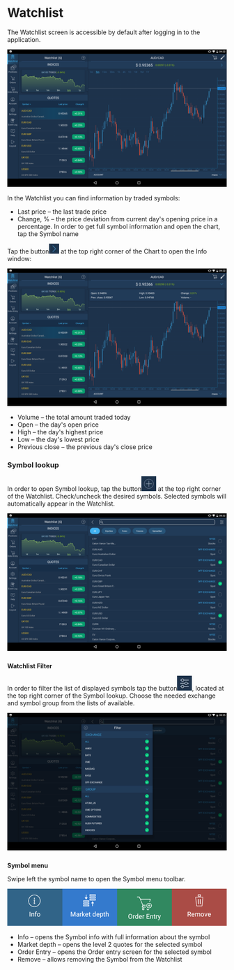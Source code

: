 # Watchlist


The Watchlist screen is accessible by default after logging in to the application.

![](../../../.gitbook/assets/first.png)


In the Watchlist you can find information by traded symbols:

* Last price – the last trade price
* Change, % – the price deviation from current day's opening price in a percentage. In order to get full symbol information and open the chart, tap the Symbol name

Tap the button![](../../../.gitbook/assets/arrow-right%20%281%29.jpg)
at the top right corner of the Chart to open the Info window:

![](../../../.gitbook/assets/second%20%281%29.png)

* Volume – the total amount traded today
* Open – the day's open price
* High – the day's highest price
* Low – the day's lowest price
* Previous close – the previous day's close price

### **Symbol lookup**

In order to open Symbol lookup, tap the button![](../../../.gitbook/assets/add%20%283%29.jpg)
at the top right corner of the Watchlist. Check/uncheck the desired symbols. Selected symbols will automatically appear in the Watchlist.

![](../../../.gitbook/assets/2%20%2815%29.png)

###
**Watchlist Filter**

 In order to filter the list of displayed symbols tap the button![](../../../.gitbook/assets/filter%20%282%29.jpg),
located at the top right corner of the Symbol lookup. Choose the needed exchange and symbol group from the lists of available.

![](../../../.gitbook/assets/3%20%2824%29.png)

###
**Symbol menu**

Swipe left the symbol name to open the Symbol menu toolbar.

![](../../../.gitbook/assets/4-copy%20%284%29.png) 

* Info – opens the Symbol info with full information about the symbol
* Market depth – opens the level 2 quotes for the selected symbol
* Order Entry – opens the Order entry screen for the selected symbol
* Remove – allows removing the Symbol from the Watchlist
